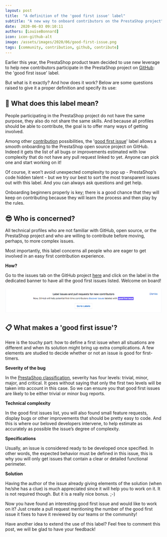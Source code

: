 ```yaml
---
layout: post
title:  "A definition of the 'good first issue' label"
subtitle: "A new way to onboard contributors on the PrestaShop project"
date:  2020-06-03 09:10:11
authors: [LouiseBonnard]
icon: icon-github-alt
image: /assets/images/2020/06/good-first-issue.png
tags: [community, contribution, github, contribute]
---
```


Earlier this year, the PrestaShop product team decided to use new leverage to help new contributors participate in the PrestaShop project on [GitHub](https://github.com/PrestaShop/PrestaShop): the 'good first issue' label. 

But what is it exactly? And how does it work? Below are some questions raised to give it a proper definition and specify its use:


## :thinking: What does this label mean?

People participating in the PrestaShop project do not have the same purpose, they also do not share the same skills. And because all profiles should be able to contribute, the goal is to offer many ways of getting involved.

Among other [contribution](https://devdocs.prestashop.com/1.7/contribute) possibilities, the '[good first issue](https://github.com/PrestaShop/PrestaShop/issues?q=is%3Aissue+is%3Aopen+label%3A%22good+first+issue%22)' label allows a smooth onboarding to the PrestaShop open source project on GitHub. Indeed it gets the list of all bugs or improvements estimated with low complexity that do not have any pull request linked to yet. Anyone can pick one and start working on it!

Of course, it won’t avoid unexpected complexity to pop up - PrestaShop’s code hidden talent - but we try our best to sort the most transparent issues out with this label. And you can always ask questions and get help.

Onboarding beginners properly is key; there is a good chance that they will keep on contributing because they will learn the process and then play by the rules.


## :sunglasses: Who is concerned?

All technical profiles who are not familiar with GitHub, open source, or the PrestaShop project and who are willing to contribute before moving, perhaps, to more complex issues. 

Most importantly, this label concerns all people who are eager to get involved in an easy first contribution experience.

**How?**

Go to the issues tab on the GitHub project [here](https://github.com/PrestaShop/PrestaShop/issues) and click on the label in the dedicated banner to have all the good first issues listed. Welcome on board!

![Good First Issues banner](/assets/images/2020/06/good-first-issue.png)


## :clipboard: What makes a 'good first issue'?

Here is the touchy part: how to define a first issue when all situations are different and when its solution might bring up extra complications. A few elements are studied to decide whether or not an issue is good for first-timers.


**Severity of the bug**

In the [PrestaShop classification](https://build.prestashop.com/news/severity-classification), severity has four levels: trivial, minor, major, and critical. It goes without saying that only the first two levels will be taken into account in this case. So we can ensure you that good first issues are likely to be either trivial or minor bug reports.


**Technical complexity**

In the good first issues list, you will also found small feature requests, display bugs or other improvements that should be pretty easy to code. And this is where our beloved developers intervene, to help estimate as accurately as possible the issue’s degree of complexity.


**Specifications**

Usually, an issue is considered ready to be developed once specified. In other words, the expected behavior must be defined in this issue, this is why you will only get issues that contain a clear or detailed functional perimeter.


**Solution**

Having the author of the issue already giving elements of the solution (when he/she has a clue) is much appreciated since it will help you to work on it. It is not required though. But it is a really nice bonus. ;-)


Now you have found an interesting good first issue and would like to work on it? Just create a pull request mentioning the number of the good first issue it fixes to have it reviewed by our teams or the community! 

Have another idea to extend the use of this label? Feel free to comment this post, we will be glad to have your feedback!
